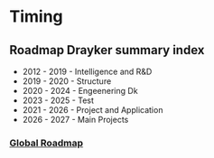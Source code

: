 # Timing
## Roadmap Drayker summary index 
 
- 2012 - 2019 - Intelligence and R&D
- 2019 - 2020 -  Structure  
- 2020 - 2024 - Engeenering Dk
- 2023 - 2025 - Test
- 2021 - 2026 - Project and Application
- 2026 - 2027 - Main Projects  

### [Global Roadmap](Dknowledge/roadmap/global-roadmap.md)
